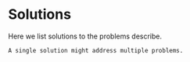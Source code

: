 # Solutions

Here we list solutions to the problems describe.

```{note}
A single solution might address multiple problems.
```
